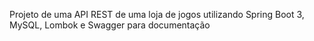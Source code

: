 Projeto de uma API REST de uma loja de jogos utilizando Spring Boot 3, MySQL, Lombok e Swagger para documentação